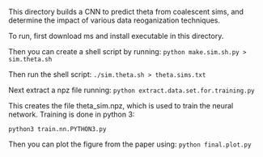 This directory builds a CNN to predict theta from coalescent sims, and determine the impact of various data reoganization techniques.

To run, first download ms and install executable in this directory.

Then you can create a shell script by running:
`python make.sim.sh.py > sim.theta.sh`
 
 Then run the shell script:
 `./sim.theta.sh > theta.sims.txt`

Next extract a npz file running: 
`python extract.data.set.for.training.py`

This creates the file theta_sim.npz, which is used to train the neural network.  Training is done in python 3:

`python3 train.nn.PYTHON3.py`

Then you can plot the figure from the paper using:
`python final.plot.py`
